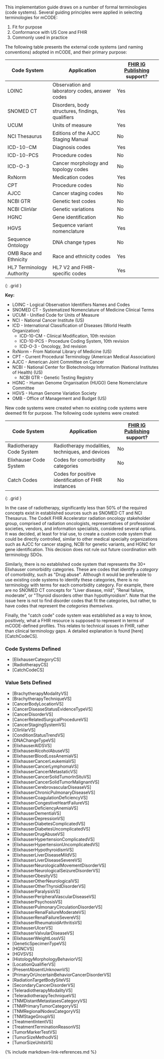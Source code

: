 This implementation guide draws on a number of formal terminologies (code systems). Several guiding principles were applied in selecting terminologies for mCODE:

1. Fit for purpose
2. Conformance with US Core and FHIR
3. Commonly used in practice

The following table presents the external code systems (and naming conventions) adopted in mCODE, and their primary purpose:

| Code System | Application | [FHIR IG Publishing](https://confluence.hl7.org/display/FHIR/IG+Publisher+Documentation) support? |
|--------------|-------------|------------------|
| LOINC | Observation and laboratory codes, answer codes | Yes |
| SNOMED CT | Disorders, body structures, findings, qualifiers | Yes |
| UCUM | Units of measure | Yes |
| NCI Thesaurus | Editions of the AJCC Staging Manual | No |
| ICD-10-CM | Diagnosis codes | Yes |
| ICD-10-PCS | Procedure codes | No |
| ICD-O-3 | Cancer morphology and topology codes | No |
| RxNorm | Medication codes | Yes |
| CPT | Procedure codes | No |
| AJCC | Cancer staging codes | No |
| NCBI GTR | Genetic test codes | No |
| NCBI ClinVar | Genetic variations | No |
| HGNC | Gene identification | No |
| HGVS | Sequence variant nomenclature | Yes |
| Sequence Ontology | DNA change types | No |
| OMB Race and Ethnicity | Race and ethnicity codes | Yes |
| HL7 Terminology Authority  | HL7 V2 and FHIR-specific codes | Yes |
{: .grid }

**Key:**
* LOINC - Logical Observation Identifiers Names and Codes
* SNOMED CT - Systematized Nomenclature of Medicine Clinical Terms
* UCUM - Unified Code for Units of Measure
* NCI - National Cancer Institute (US)
* ICD - International Classification of Diseases (World Health Organization)
  * ICD-10-CM - Clinical Modification, 10th revision
  * ICD-10-PCS - Procedure Coding System, 10th revision
  * ICD-O-3 - Oncology, 3rd revision
* RxNorm - From National Library of Medicine (US)
* CPT - Current Procedural Terminology (American Medical Association)
* AJCC - American Joint Committee on Cancer
* NCBI - National Center for Biotechnology Information (National Institutes of Health) (US)
  * NCBI GTR - Genetic Testing Registry
* HGNC - Human Genome Organisation (HUGO) Gene Nomenclature Committee
* HGVS - Human Genome Variation Society
* OMB - Office of Management and Budget (US)

New code systems were created when no existing code systems were deemed fit for purpose. The following code systems were created:

|  Code System | Application | [FHIR IG Publishing](https://confluence.hl7.org/display/FHIR/IG+Publisher+Documentation) support? |
|--------------|-------------|------------------|
| Radiotherapy Code System | Radiotherapy modalities, techniques, and devices | No |
| Elixhauser Code System | Codes for comorbidity categories | No |
| Catch Codes | Codes for positive identification of FHIR instances | No |
{: .grid }

In the case of radiotherapy, significantly less than 50% of the required concepts exist in established sources such as SNOMED CT and NCI Thesaurus. The CodeX FHIR Accelerator radiation oncology stakeholder group, comprised of radiation oncologists, representatives of professional societies, vendors, and information specialists, considered several options. It was decided, at least for trial use, to create a custom code system that could be directly controlled, similar to other medical specialty organizations such as AJCC for cancer staging, NCBI for genetic variants, and HGNC for gene identification. This decision does not rule out future coordination with terminology SDOs.

Similarly, there is no established code system that represents the 30+ Elixhauser comorbidity categories. These are codes that identify a _category_ of comorbidity, such as "Drug abuse". Although it would be preferable to use existing code systems to identify these categories, there is no terminology with terms for each comorbidity category. For example, there are no SNOMED CT concepts for "Liver disease, mild", "Renal failure, moderate", or "Thyroid disorders other than hypothyroidism". Note that the issue here is not to find disorder codes that fit the categories, but rather, to have codes that represent the _categories themselves_.

Finally, the "catch code" code system was established as a way to know, positively, what a FHIR resource is supposed to represent in terms of mCODE-defined profiles. This relates to technical issues in FHIR, rather than clinical terminology gaps. A detailed explanation is found [here][CatchCodeCS].

### Code Systems Defined

* [ElixhauserCategoryCS]
* [RadiotherapyCS]
* [CatchCodeCS]

### Value Sets Defined

* [BrachytherapyModalityVS]
* [BrachytherapyTechniqueVS]
* [CancerBodyLocationVS]
* [CancerDiseaseStatusEvidenceTypeVS]
* [CancerDisorderVS]
* [CancerRelatedSurgicalProcedureVS]
* [CancerStagingSystemVS]
* [ClinVarVS]
* [ConditionStatusTrendVS]
* [DNAChangeTypeVS]
* [ElixhauserAIDSVS]
* [ElixhauserAlcoholAbuseVS]
* [ElixhauserBloodLossAnemiaVS]
* [ElixhauserCancerLeukemiaVS]
* [ElixhauserCancerLymphomaVS]
* [ElixhauserCancerMetastaticVS]
* [ElixhauserCancerSolidTumorInSituVS]
* [ElixhauserCancerSolidTumorMalignantVS]
* [ElixhauserCerebrovascularDiseaseVS]
* [ElixhauserChronicPulmonaryDiseaseVS]
* [ElixhauserCoagulationDeficiencyVS]
* [ElixhauserCongestiveHeartFailureVS]
* [ElixhauserDeficiencyAnemiaVS]
* [ElixhauserDementiaVS]
* [ElixhauserDepressionVS]
* [ElixhauserDiabetesComplicatedVS]
* [ElixhauserDiabetesUncomplicatedVS]
* [ElixhauserDrugAbuseVS]
* [ElixhauserHypertensionComplicatedVS]
* [ElixhauserHypertensionUncomplicatedVS]
* [ElixhauserHypothyroidismVS]
* [ElixhauserLiverDiseaseMildVS]
* [ElixhauserLiverDiseaseSevereVS]
* [ElixhauserNeurologicalMovementDisorderVS]
* [ElixhauserNeurologicalSeizureDisorderVS]
* [ElixhauserObesityVS]
* [ElixhauserOtherNeurologicalVS]
* [ElixhauserOtherThyroidDisorderVS]
* [ElixhauserParalysisVS]
* [ElixhauserPeripheralVascularDiseaseVS]
* [ElixhauserPsychosisVS]
* [ElixhauserPulmonaryCirculationDisorderVS]
* [ElixhauserRenalFailureModerateVS]
* [ElixhauserRenalFailureSevereVS]
* [ElixhauserRheumatoidArthritisVS]
* [ElixhauserUlcerVS]
* [ElixhauserValvularDiseaseVS]
* [ElixhauserWeightLossVS]
* [GeneticSpecimenTypeVS]
* [HGNCVS]
* [HGVSVS]
* [HistologyMorphologyBehaviorVS]
* [LocationQualifierVS]
* [PresentAbsentUnknownVS]
* [PrimaryOrUncertainBehaviorCancerDisorderVS]
* [RadiationTargetBodySiteVS]
* [SecondaryCancerDisorderVS]
* [TeleradiotherapyModalityVS]
* [TeleradiotherapyTechniqueVS]
* [TNMDistantMetastasesCategoryVS]
* [TNMPrimaryTumorCategoryVS]
* [TNMRegionalNodesCategoryVS]
* [TNMStageGroupVS]
* [TreatmentIntentVS]
* [TreatmentTerminationReasonVS]
* [TumorMarkerTestVS]
* [TumorSizeMethodVS]
* [TumorSizeUnitsVS]

{% include markdown-link-references.md %}

